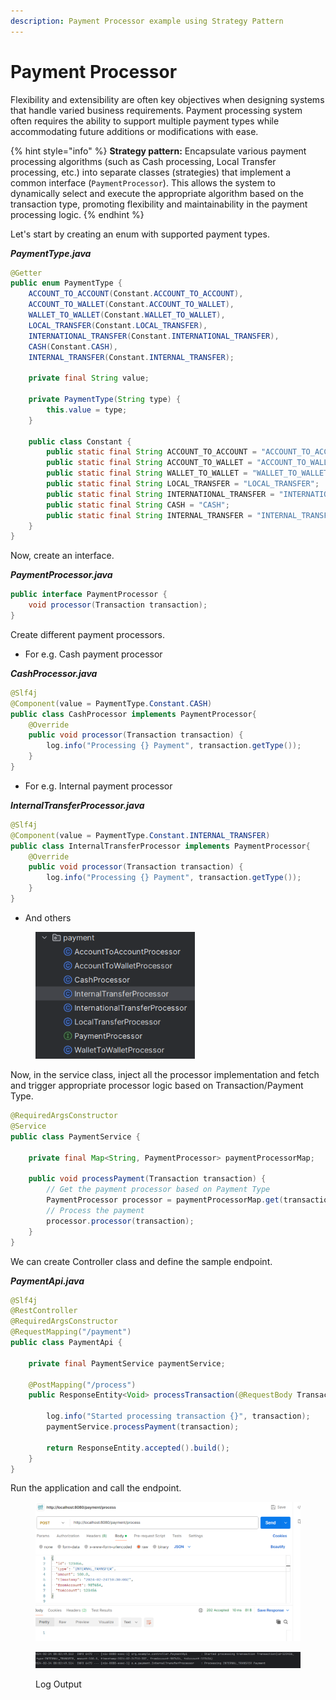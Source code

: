 ```yaml
---
description: Payment Processor example using Strategy Pattern
---
```


# Payment Processor

Flexibility and extensibility are often key objectives when designing systems that handle varied business requirements. Payment processing system often requires the ability to support multiple payment types while accommodating future additions or modifications with ease.

{% hint style="info" %}
**Strategy pattern:** Encapsulate various payment processing algorithms (such as Cash processing, Local Transfer processing, etc.) into separate classes (strategies) that implement a common interface (`PaymentProcessor`). This allows the system to dynamically select and execute the appropriate algorithm based on the transaction type, promoting flexibility and maintainability in the payment processing logic.
{% endhint %}



Let's start by creating an enum with supported payment types.

_**PaymentType.java**_

```java
@Getter
public enum PaymentType {
    ACCOUNT_TO_ACCOUNT(Constant.ACCOUNT_TO_ACCOUNT),
    ACCOUNT_TO_WALLET(Constant.ACCOUNT_TO_WALLET),
    WALLET_TO_WALLET(Constant.WALLET_TO_WALLET),
    LOCAL_TRANSFER(Constant.LOCAL_TRANSFER),
    INTERNATIONAL_TRANSFER(Constant.INTERNATIONAL_TRANSFER),
    CASH(Constant.CASH),
    INTERNAL_TRANSFER(Constant.INTERNAL_TRANSFER);

    private final String value;
    
    private PaymentType(String type) {
        this.value = type;
    }
    
    public class Constant {
        public static final String ACCOUNT_TO_ACCOUNT = "ACCOUNT_TO_ACCOUNT";
        public static final String ACCOUNT_TO_WALLET = "ACCOUNT_TO_WALLET";
        public static final String WALLET_TO_WALLET = "WALLET_TO_WALLET";
        public static final String LOCAL_TRANSFER = "LOCAL_TRANSFER";
        public static final String INTERNATIONAL_TRANSFER = "INTERNATIONAL_TRANSFER";
        public static final String CASH = "CASH";
        public static final String INTERNAL_TRANSFER = "INTERNAL_TRANSFER";
    }
}
```



Now, create an interface.

_**PaymentProcessor.java**_

```java
public interface PaymentProcessor {
    void processor(Transaction transaction);
}
```



Create different payment processors.

* For e.g. Cash payment processor

_**CashProcessor.java**_

```java
@Slf4j
@Component(value = PaymentType.Constant.CASH)
public class CashProcessor implements PaymentProcessor{
    @Override
    public void processor(Transaction transaction) {
        log.info("Processing {} Payment", transaction.getType());
    }
}
```

* For e.g. Internal payment processor

_**InternalTransferProcessor.java**_

```java
@Slf4j
@Component(value = PaymentType.Constant.INTERNAL_TRANSFER)
public class InternalTransferProcessor implements PaymentProcessor{
    @Override
    public void processor(Transaction transaction) {
        log.info("Processing {} Payment", transaction.getType());
    }
}
```

* And others

<figure><img src="../../../.gitbook/assets/image (1) (1).png" alt="" width="255"><figcaption></figcaption></figure>



Now, in the service class, inject all the processor implementation and fetch and trigger appropriate processor logic based on Transaction/Payment Type.

```java
@RequiredArgsConstructor
@Service
public class PaymentService {

    private final Map<String, PaymentProcessor> paymentProcessorMap;

    public void processPayment(Transaction transaction) {
        // Get the payment processor based on Payment Type
        PaymentProcessor processor = paymentProcessorMap.get(transaction.getType().getValue());
        // Process the payment
        processor.processor(transaction);
    }
}
```



We can create Controller class and define the sample endpoint.

_**PaymentApi.java**_

```java
@Slf4j
@RestController
@RequiredArgsConstructor
@RequestMapping("/payment")
public class PaymentApi {

    private final PaymentService paymentService;

    @PostMapping("/process")
    public ResponseEntity<Void> processTransaction(@RequestBody Transaction transaction) {

        log.info("Started processing transaction {}", transaction);
        paymentService.processPayment(transaction);

        return ResponseEntity.accepted().build();
    }
}
```



Run the application and call the endpoint.

<figure><img src="../../../.gitbook/assets/image (1) (1) (1).png" alt="" width="563"><figcaption></figcaption></figure>

<figure><img src="../../../.gitbook/assets/image (2) (1).png" alt=""><figcaption><p>Log Output</p></figcaption></figure>

